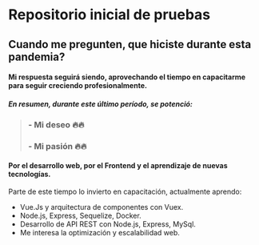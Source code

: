 # Repositorio inicial de pruebas



## Cuando me pregunten, que hiciste durante esta pandemia? 


#### Mi respuesta seguirá siendo, aprovechando el tiempo en capacitarme para seguir creciendo profesionalmente.

##### En resumen, durante este último período, se potenció:

>### - Mi deseo 🔥🔥
>### - Mi pasión  🔥🔥

#### Por el desarrollo web, por el Frontend y el aprendizaje de nuevas tecnologías.

Parte de este tiempo lo invierto en capacitación, actualmente aprendo:

- Vue.Js y arquitectura de componentes con Vuex.
- Node.js, Express, Sequelize, Docker.
- Desarrollo de API REST con Node.js, Express, MySql.
- Me interesa la optimización y escalabilidad web.